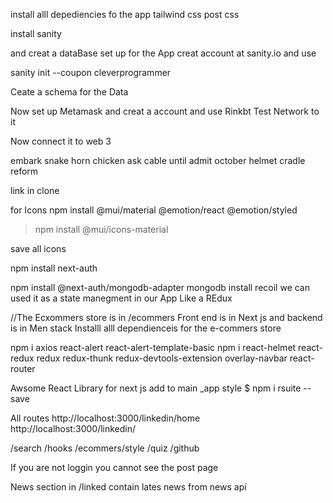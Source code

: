  install alll depediencies fo the app
 tailwind css post css 

 install sanity 

 and creat a dataBase set up for the App creat account at sanity.io and use 
 
 sanity init --coupon cleverprogrammer

Ceate a schema for the Data 

Now set up Metamask and creat a account and use Rinkbt Test Network to it

Now connect it to web 3 


embark snake horn chicken ask cable until admit october helmet cradle reform


link in clone

for Icons
npm install @mui/material @emotion/react @emotion/styled

>npm install @mui/icons-material

save all icons 

npm install next-auth

npm install @next-auth/mongodb-adapter mongodb
 install recoil 
 we can used it as a state manegment in our App Like a REdux 




//The Ecxommers store is in  /ecommers
 Front end is in Next js and backend is in Men stack 
 Installl alll dependienceis for the e-commers store 
 
 npm i axios react-alert react-alert-template-basic
npm i react-helmet react-redux redux redux-thunk redux-devtools-extension overlay-navbar react-router




Awsome React Library  for next js 
add to main _app style 
$ npm i rsuite --save

All routes
http://localhost:3000/linkedin/home
http://localhost:3000/linkedin/

/search 
/hooks
/ecommers/style
/quiz
/github

If you are not loggin you cannot see the post page 

News section in /linked contain lates news from news api
 
